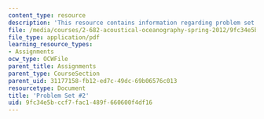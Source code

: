 ```yaml
---
content_type: resource
description: 'This resource contains information regarding problem set #2.'
file: /media/courses/2-682-acoustical-oceanography-spring-2012/9fc34e5bccf7fac1489f660600f4df16_MIT2_682S12_Homework2.pdf
file_type: application/pdf
learning_resource_types:
- Assignments
ocw_type: OCWFile
parent_title: Assignments
parent_type: CourseSection
parent_uid: 31177158-fb12-ed7c-49dc-69b06576c013
resourcetype: Document
title: 'Problem Set #2'
uid: 9fc34e5b-ccf7-fac1-489f-660600f4df16
---
```

